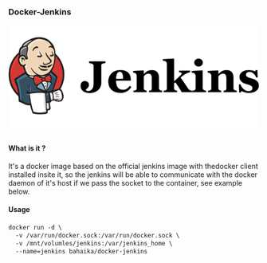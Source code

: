 ### Docker-Jenkins

![Jenkins logo](https://raw.githubusercontent.com/Bahaika/docker-jenkins/master/jenkins-logo.png)

#### What is it ?

It's a docker image based on the official jenkins image with thedocker client installed insite it, so the jenkins will be able to communicate with the docker daemon of it's host if we pass the socket to the container, see example below.

#### Usage

```
docker run -d \
  -v /var/run/docker.sock:/var/run/docker.sock \
  -v /mnt/volumles/jenkins:/var/jenkins_home \
  --name=jenkins bahaika/docker-jenkins
```